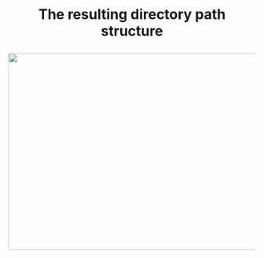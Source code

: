 # <p align = "center"> The resulting directory path structure </p>
<p align = "center"><img src="https://github.com/user-attachments/assets/6dfebd0c-b0d5-438e-9272-ab6dac912e36" width="1000" height="400"></p>

